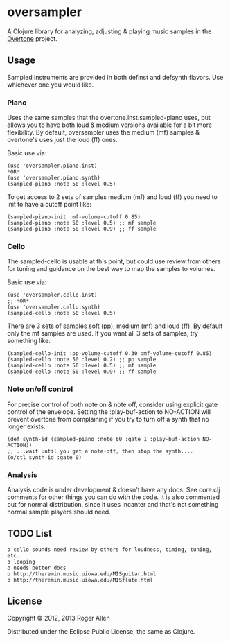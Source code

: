 # oversampler

A Clojure library for analyzing, adjusting & playing music samples in
the [Overtone](http://github.com/overtone/overtone) project.

## Usage

Sampled instruments are provided in both definst and defsynth flavors.
Use whichever one you would like.

### Piano

Uses the same samples that the overtone.inst.sampled-piano uses, but
allows you to have both loud & medium versions available for a bit
more flexibility.  By default, oversampler uses the medium (mf)
samples & overtone's uses just the loud (ff) ones.

Basic use via:

    (use 'oversampler.piano.inst) 
    *OR*
    (use 'oversampler.piano.synth)
    (sampled-piano :note 50 :level 0.5)
    
To get access to 2 sets of samples medium (mf) and loud (ff) you need
to init to have a cutoff point like:

    (sampled-piano-init :mf-volume-cutoff 0.85)
    (sampled-piano :note 50 :level 0.5) ;; mf sample
    (sampled-piano :note 50 :level 0.9) ;; ff sample

### Cello

The sampled-cello is usable at this point, but could use review from
others for tuning and guidance on the best way to map the samples to
volumes.

Basic use via:

    (use 'oversampler.cello.inst)
    ;; *OR*
    (use 'oversampler.cello.synth)
    (sampled-cello :note 50 :level 0.5)
    
There are 3 sets of samples soft (pp), medium (mf) and loud (ff).  By
default only the mf samples are used.  If you want all 3 sets of
samples, try something like:

    (sampled-cello-init :pp-volume-cutoff 0.30 :mf-volume-cutoff 0.85)
    (sampled-cello :note 50 :level 0.2) ;; pp sample
    (sampled-cello :note 50 :level 0.5) ;; mf sample
    (sampled-cello :note 50 :level 0.9) ;; ff sample

### Note on/off control

For precise control of both note on & note off, consider using
explicit gate control of the envelope.  Setting the :play-buf-action
to NO-ACTION will prevent overtone from complaining if you try to turn
off a synth that no longer exists.

    (def synth-id (sampled-piano :note 60 :gate 1 :play-buf-action NO-ACTION))
    ;; ...wait until you get a note-off, then stop the synth....
    (o/ctl synth-id :gate 0)

### Analysis

Analysis code is under development & doesn't have any docs.  See
core.clj comments for other things you can do with the code.  It is
also commented out for normal distribution, since it uses Incanter and
that's not something normal sample players should need.

## TODO List

    o cello sounds need review by others for loudness, timing, tuning, etc.
    o looping
    o needs better docs
    o http://theremin.music.uiowa.edu/MISguitar.html
    o http://theremin.music.uiowa.edu/MISflute.html

## License

Copyright © 2012, 2013 Roger Allen

Distributed under the Eclipse Public License, the same as Clojure.
